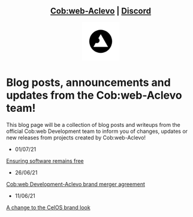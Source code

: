 <head>
    <link rel="shortcut icon" type="image/png" href="./favicon.png">
</head>

<center>
<h2>
<a href="https://cobweb-aclevo.org">Cob:web-Aclevo</a> |
<a href="https://discord.gg/z3GXvGtuek">Discord</a>
</h2>
</center>

<center><img src="./favicon.png" width="20%" height="20%"></center>

# Blog posts, announcements and updates from the Cob:web-Aclevo team!

This blog page will be a collection of blog posts and writeups from the official Cob:web Development team to inform you of changes, updates or new releases from projects created by Cob:web-Aclevo!

- 01/07/21

[Ensuring software remains free](posts/3.html)

- 26/06/21

[Cob:web Development-Aclevo brand merger agreement](posts/2.html)

- 11/06/21

[A change to the CelOS brand look](posts/1.html)
